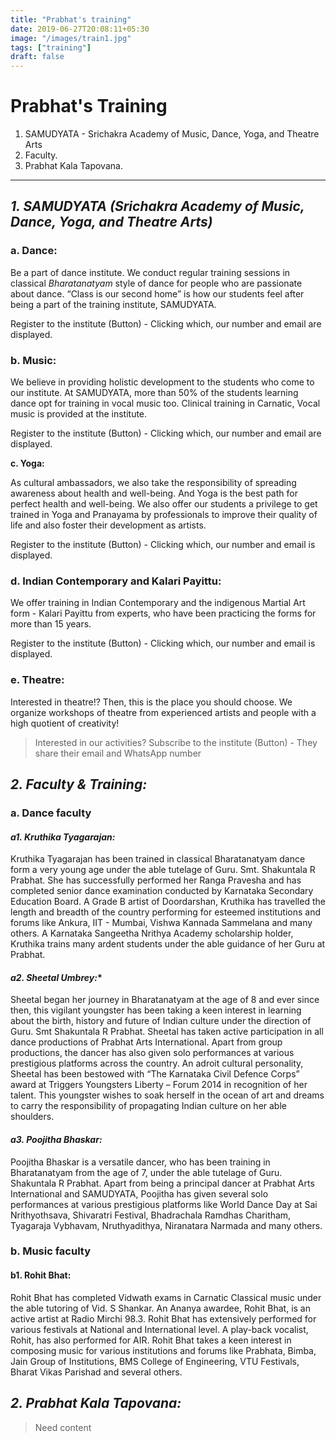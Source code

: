 ```yaml
---
title: "Prabhat's training"
date: 2019-06-27T20:08:11+05:30
image: "/images/train1.jpg"
tags: ["training"]
draft: false
---
```


# Prabhat's Training
1. SAMUDYATA - Srichakra Academy of Music, Dance, Yoga, and Theatre Arts
2. Faculty.
3. Prabhat Kala Tapovana.

---

## **_1. SAMUDYATA (Srichakra Academy of Music, Dance, Yoga, and Theatre Arts)_**

### **a. Dance:**

Be a part of  dance institute. We conduct regular training sessions in classical _Bharatanatyam_ style of dance for people who are passionate about dance. “Class is our second home” is how our students feel after being a part of the training institute, SAMUDYATA.

Register to the institute (Button) - Clicking which, our number and email are displayed.

### **b. Music:**

We believe in providing holistic development to the students who come to our institute. At SAMUDYATA, more than 50% of the students learning dance opt for training in vocal music too. Clinical training in Carnatic, Vocal music is provided at the institute.

Register to the institute (Button) - Clicking which, our number and email are displayed.

**c. Yoga:**

As cultural ambassadors, we also take the responsibility of spreading awareness about health and well-being. And Yoga is the best path for perfect health and well-being. We also offer our students a privilege to get trained in Yoga and Pranayama by professionals to improve their quality of life and also foster their development as artists.

Register to the institute (Button) - Clicking which, our number and email is displayed.

### **d. Indian Contemporary and Kalari Payittu:**

We offer training in Indian Contemporary and the indigenous Martial Art form - Kalari Payittu from experts, who have been practicing the forms for more than 15 years.  

Register to the institute (Button) - Clicking which, our number and email is displayed.

### **e. Theatre:**

Interested in theatre!? Then, this is the place you should choose. We organize workshops of theatre from experienced artists and people with a high quotient of creativity!

> Interested in our activities? Subscribe to the institute (Button) -
> They share their email and WhatsApp number

## **_2. Faculty & Training:_**

### **a. Dance faculty**

#### **_a1. Kruthika Tyagarajan:_**

Kruthika Tyagarajan has been trained in classical Bharatanatyam dance form a very young age under the able tutelage of Guru. Smt. Shakuntala R Prabhat. She has successfully performed her Ranga Pravesha and has completed senior dance examination conducted by Karnataka Secondary Education Board. A Grade B artist of Doordarshan, Kruthika has travelled the length and breadth of the country performing for esteemed institutions and forums like Ankura, IIT - Mumbai, Vishwa Kannada Sammelana and many others. A Karnataka Sangeetha Nrithya Academy scholarship holder, Kruthika trains many ardent students under the able guidance of her Guru at Prabhat.

#### *_a2. Sheetal Umbrey:_**

Sheetal began her journey in Bharatanatyam at the age of 8 and ever since then, this vigilant youngster has been taking a keen interest in learning about the birth, history and future of Indian culture under the direction of Guru. Smt Shakuntala R Prabhat. Sheetal has taken active participation in all dance productions of Prabhat Arts International. Apart from group productions, the dancer has also given solo performances at various prestigious platforms across the country. An adroit cultural personality, Sheetal has been bestowed with “The Karnataka Civil Defence Corps” award at Triggers Youngsters Liberty – Forum 2014 in recognition of her talent. This youngster wishes to soak herself in the ocean of art and dreams to carry the responsibility of propagating Indian culture on her able shoulders.

#### **_a3. Poojitha Bhaskar:_**

Poojitha Bhaskar is a versatile dancer, who has been training in Bharatanatyam from the age of 7, under the able tutelage of Guru. Shakuntala R Prabhat. Apart from being a principal dancer at Prabhat Arts International and SAMUDYATA, Poojitha has given several solo performances at various prestigious platforms like World Dance Day at Sai Nrithyothsava, Shivaratri Festival, Bhadrachala Ramdhas Charitham, Tyagaraja Vybhavam, Nruthyadithya, Niranatara Narmada and many others.

### **b. Music faculty**

#### **b1. Rohit Bhat:**

Rohit Bhat has completed Vidwath exams in Carnatic Classical music under the able tutoring of Vid. S Shankar. An Ananya awardee, Rohit Bhat, is an active artist at Radio Mirchi 98.3. Rohit Bhat has extensively performed for various festivals at National and International level. A play-back vocalist, Rohit, has also performed for AIR. Rohit Bhat takes a keen interest in composing music for various institutions and forums like Prabhata, Bimba, Jain Group of Institutions, BMS College of Engineering, VTU Festivals, Bharat Vikas Parishad and several others.


## **_2. Prabhat Kala Tapovana:_**

> Need content
